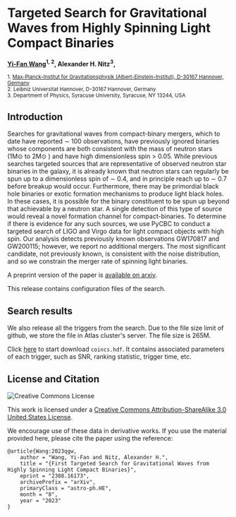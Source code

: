 # Targeted Search for Gravitational Waves from Highly Spinning Light Compact Binaries
**[Yi-Fan Wang](https://yi-fan-wang.github.io)<sup>1, 2</sup>, Alexander H. Nitz<sup>3</sup>,**

<sub>1. [Max-Planck-Institut for Gravitationsphysik (Albert-Einstein-Institut), D-30167 Hannover, Germany](http://www.aei.mpg.de/obs-rel-cos)</sub>  
<sub>2. Leibniz Universitat Hannover, D-30167 Hannover, Germany</sub>  
<sub>3. Department of Physics, Syracuse University, Syracuse, NY 13244, USA </sub>

## Introduction ##

Searches for gravitational waves from compact-binary mergers, which to date have reported ∼ 100 observations, have previously ignored binaries whose components are both consistent with the mass of neutron stars (1M⊙ to 2M⊙ ) and have high dimensionless spin > 0.05. While previous searches targeted sources that are representative of observed neutron star binaries in the galaxy, it is already known that neutron stars can regularly be spun up to a dimensionless spin of ∼ 0.4, and in principle reach up to ∼ 0.7 before breakup would occur. Furthermore, there may be primordial black hole binaries or exotic formation mechanisms to produce light black holes. In these cases, it is possible for the binary constituent to be spun up beyond that achievable by a neutron star. A single detection of this type of source would reveal a novel formation channel for compact-binaries. To determine if there is evidence for any such sources, we use PyCBC to conduct a targeted search of LIGO and Virgo data for light compact objects with high spin. Our analysis detects previously known observations GW170817 and GW200115; however, we report no additional mergers. The most significant candidate, not previously known, is consistent with the noise distribution, and so we constrain the merger rate of spinning light binaries.

A preprint version of the paper is [available on arxiv](https://arxiv.org/abs/2308.16173).

This release contains configuration files of the search. 

## Search results ##

We also release all the triggers from the search. Due to the file size limit of github, we store the file in Atlas cluster's server. The file size is 265M.

Click [here](https://www.atlas.aei.uni-hannover.de/work/yifan.wang/search-high-spin/notebook/extract/coincs.hdf) to start download `coincs.hdf`. It contains associated parameters of each trigger, such as SNR, ranking statistic, trigger time, etc.

## License and Citation

![Creative Commons License](https://i.creativecommons.org/l/by-sa/3.0/us/88x31.png "Creative Commons License")

This work is licensed under a [Creative Commons Attribution-ShareAlike 3.0 United States License](http://creativecommons.org/licenses/by-sa/3.0/us/).

We encourage use of these data in derivative works. If you use the material provided here, please cite the paper using the reference:

```
@article{Wang:2023qgw,
    author = "Wang, Yi-Fan and Nitz, Alexander H.",
    title = "{First Targeted Search for Gravitational Waves from Highly Spinning Light Compact Binaries}",
    eprint = "2308.16173",
    archivePrefix = "arXiv",
    primaryClass = "astro-ph.HE",
    month = "8",
    year = "2023"
}
```
